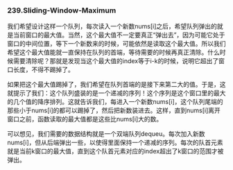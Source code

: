 ### 239.Sliding-Window-Maximum

我们希望设计这样一个队列，每次读入一个新数nums[i]之后，希望队列弹出的就是当前窗口的最大值。当然，这个最大值不一定要真正“弹出去”，因为可能它处于窗口的中间位置，等下一个新数来的时候，可能依然是读取这个最大值。所以我们希望这个最大值能就一直保持在队列的首端，等待需要的时候再真正清除。什么时候需要清除呢？那就是发现当这个最大值的index等于i-k的时候，说明它超出了窗口长度，不得不踢掉了。

如果把这个最大值踢掉了，我们希望在队列首端的是接下来第二大的值。于是，这就提示了我们：这个队列盛装的是一个递减的序列！这个序列是这个窗口里的最大的几个值的降序排列。这就告诉我们，每进入一个新数nums[i]，这个队列尾端的那些小于nums[i]的都可以踢掉了，然后把新数装进去。这样，直到nums[i]离开窗口之前，函数读取的最大值都是这些比nums[i]大的数。

可以想见，我们需要的数据结构就是一个双端队列dequeu。每次加入新数nums[i]，但从后端弹出一些，以使得里面保持一个递减的序列。每次的队首元素就是当前k窗口的最大值，直到这个队首元素对应的index超出了k窗口的范围才被弹出。

